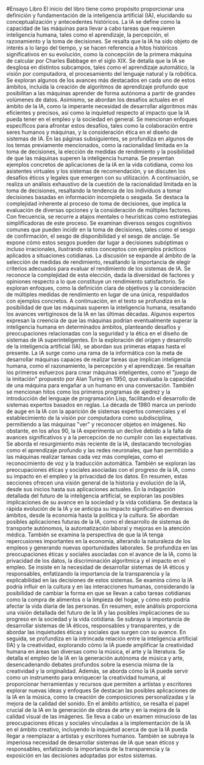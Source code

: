 #Ensayo Libro
El inicio del libro tiene como propósito proporcionar una definición y fundamentación de la inteligencia artificial (IA), elucidando su conceptualización y antecedentes históricos. La IA se define como la capacidad de las máquinas para llevar a cabo tareas que requieren inteligencia humana, tales como el aprendizaje, la percepción, el razonamiento y la toma de decisiones. Se resalta que la IA ha sido objeto de interés a lo largo del tiempo, y se hacen referencia a hitos históricos significativos en su evolución, como la concepción de la primera máquina de calcular por Charles Babbage en el siglo XIX.
Se detalla que la IA se desglosa en distintos subcampos, tales como el aprendizaje automático, la visión por computadora, el procesamiento del lenguaje natural y la robótica. Se exploran algunos de los avances más destacados en cada uno de estos ámbitos, incluida la creación de algoritmos de aprendizaje profundo que posibilitan a las máquinas aprender de forma autónoma a partir de grandes volúmenes de datos.
Asimismo, se abordan los desafíos actuales en el ámbito de la IA, como la imperante necesidad de desarrollar algoritmos más eficientes y precisos, así como la inquietud respecto al impacto que la IA pueda tener en el empleo y la sociedad en general. Se mencionan enfoques específicos para afrontar estos desafíos, tales como la colaboración entre seres humanos y máquinas, y la consideración ética en el diseño de sistemas de IA.
En las páginas subsiguientes, se profundiza en algunos de los temas previamente mencionados, como la racionalidad limitada en la toma de decisiones, la elección de medidas de rendimiento y la posibilidad de que las máquinas superen la inteligencia humana. Se presentan ejemplos concretos de aplicaciones de la IA en la vida cotidiana, como los asistentes virtuales y los sistemas de recomendación, y se discuten los desafíos éticos y legales que emergen con su utilización.
A continuación, se realiza un análisis exhaustivo de la cuestión de la racionalidad limitada en la toma de decisiones, resaltando la tendencia de los individuos a tomar decisiones basadas en información incompleta o sesgada. Se destaca la complejidad inherente al proceso de toma de decisiones, que implica la evaluación de diversas opciones y la consideración de múltiples factores. Con frecuencia, se recurre a atajos mentales o heurísticas como estrategias simplificadoras de este proceso.
Se examinan diversos sesgos cognitivos comunes que pueden incidir en la toma de decisiones, tales como el sesgo de confirmación, el sesgo de disponibilidad y el sesgo de anclaje. Se expone cómo estos sesgos pueden dar lugar a decisiones subóptimas o incluso irracionales, ilustrando estos conceptos con ejemplos prácticos aplicados a situaciones cotidianas.
La discusión se expande al ámbito de la selección de medidas de rendimiento, resaltando la importancia de elegir criterios adecuados para evaluar el rendimiento de los sistemas de IA. Se reconoce la complejidad de esta elección, dada la diversidad de factores y opiniones respecto a lo que constituye un rendimiento satisfactorio. Se exploran enfoques, como la definición clara de objetivos y la consideración de múltiples medidas de rendimiento en lugar de una única, respaldados con ejemplos concretos.
A continuación, en el texto se profundiza en la posibilidad de que las máquinas superen la inteligencia humana, resaltando los avances vertiginosos de la IA en las últimas décadas. Algunos expertos expresan la creencia de que las máquinas podrían eventualmente superar la inteligencia humana en determinados ámbitos, planteando desafíos y preocupaciones relacionadas con la seguridad y la ética en el diseño de sistemas de IA superinteligentes.
En la exploración del origen y desarrollo de la inteligencia artificial (IA), se abordan sus primeras etapas hasta el presente. La IA surge como una rama de la informática con la meta de desarrollar máquinas capaces de realizar tareas que implican inteligencia humana, como el razonamiento, la percepción y el aprendizaje.
Se resaltan los primeros esfuerzos para crear máquinas inteligentes, como el "juego de la imitación" propuesto por Alan Turing en 1950, que evaluaba la capacidad de una máquina para engañar a un humano en una conversación. También se mencionan hitos como los primeros programas de ajedrez y la introducción del lenguaje de programación Lisp, facilitando el desarrollo de sistemas expertos basados en reglas.
La década de 1980 marca un período de auge en la IA con la aparición de sistemas expertos comerciales y el establecimiento de la visión por computadora como subdisciplina, permitiendo a las máquinas "ver" y reconocer objetos en imágenes. No obstante, en los años 90, la IA experimenta un declive debido a la falta de avances significativos y a la percepción de no cumplir con las expectativas.
Se aborda el resurgimiento más reciente de la IA, destacando tecnologías como el aprendizaje profundo y las redes neuronales, que han permitido a las máquinas realizar tareas cada vez más complejas, como el reconocimiento de voz y la traducción automática. También se exploran las preocupaciones éticas y sociales asociadas con el progreso de la IA, como su impacto en el empleo y la privacidad de los datos. En resumen, estas secciones ofrecen una visión general de la historia y evolución de la IA, desde sus inicios hasta sus aplicaciones actuales.
En la indagación detallada del futuro de la inteligencia artificial, se exploran las posibles implicaciones de su avance en la sociedad y la vida cotidiana. Se destaca la rápida evolución de la IA y se anticipa su impacto significativo en diversos ámbitos, desde la economía hasta la política y la cultura.
Se abordan posibles aplicaciones futuras de la IA, como el desarrollo de sistemas de transporte autónomos, la automatización laboral y mejoras en la atención médica. También se examina la perspectiva de que la IA tenga repercusiones importantes en la economía, alterando la naturaleza de los empleos y generando nuevas oportunidades laborales.
Se profundiza en las preocupaciones éticas y sociales asociadas con el avance de la IA, como la privacidad de los datos, la discriminación algorítmica y el impacto en el empleo. Se insiste en la necesidad de desarrollar sistemas de IA éticos y responsables, enfatizando la importancia de la transparencia y la explicabilidad en las decisiones de estos sistemas.
Se examina cómo la IA podría influir en la cultura y en las interacciones humanas, considerando la posibilidad de cambiar la forma en que se llevan a cabo tareas cotidianas como la compra de alimentos o la limpieza del hogar, y cómo esto podría afectar la vida diaria de las personas.
En resumen, este análisis proporciona una visión detallada del futuro de la IA y las posibles implicaciones de su progreso en la sociedad y la vida cotidiana. Se subraya la importancia de desarrollar sistemas de IA éticos, responsables y transparentes, y de abordar las inquietudes éticas y sociales que surgen con su avance.
En seguida, se profundiza en la intrincada relación entre la inteligencia artificial (IA) y la creatividad, explorando cómo la IA puede amplificar la creatividad humana en áreas tan diversas como la música, el arte y la literatura.
Se detalla el empleo de la IA en la generación autónoma de música y arte, desencadenando debates profundos sobre la esencia misma de la creatividad y la originalidad. Además, se aborda cómo la IA puede servir como un instrumento para enriquecer la creatividad humana, al proporcionar herramientas y recursos que permiten a artistas y escritores explorar nuevas ideas y enfoques
Se destacan las posibles aplicaciones de la IA en la música, como la creación de composiciones personalizadas y la mejora de la calidad del sonido. En el ámbito artístico, se resalta el papel crucial de la IA en la generación de obras de arte y en la mejora de la calidad visual de las imágenes.
Se lleva a cabo un examen minucioso de las preocupaciones éticas y sociales vinculadas a la implementación de la IA en el ámbito creativo, incluyendo la inquietud acerca de que la IA pueda llegar a reemplazar a artistas y escritores humanos. También se subraya la imperiosa necesidad de desarrollar sistemas de IA que sean éticos y responsables, enfatizando la importancia de la transparencia y la exposición en las decisiones adoptadas por estos sistemas.

